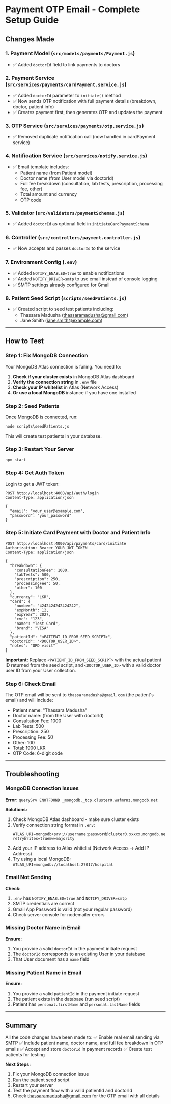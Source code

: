 # Payment OTP Email - Complete Setup Guide

## Changes Made

### 1. Payment Model (`src/models/payments/Payment.js`)
- ✅ Added `doctorId` field to link payments to doctors

### 2. Payment Service (`src/services/payments/cardPayment.service.js`)
- ✅ Added `doctorId` parameter to `initiate()` method
- ✅ Now sends OTP notification with full payment details (breakdown, doctor, patient info)
- ✅ Creates payment first, then generates OTP and updates the payment

### 3. OTP Service (`src/services/payments/otp.service.js`)
- ✅ Removed duplicate notification call (now handled in cardPayment service)

### 4. Notification Service (`src/services/notify.service.js`)
- ✅ Email template includes:
  - Patient name (from Patient model)
  - Doctor name (from User model via doctorId)
  - Full fee breakdown (consultation, lab tests, prescription, processing fee, other)
  - Total amount and currency
  - OTP code

### 5. Validator (`src/validators/paymentSchemas.js`)
- ✅ Added `doctorId` as optional field in `initiateCardPaymentSchema`

### 6. Controller (`src/controllers/payment.controller.js`)
- ✅ Now accepts and passes `doctorId` to the service

### 7. Environment Config (`.env`)
- ✅ Added `NOTIFY_ENABLED=true` to enable notifications
- ✅ Added `NOTIFY_DRIVER=smtp` to use email instead of console logging
- ✅ SMTP settings already configured for Gmail

### 8. Patient Seed Script (`scripts/seedPatients.js`)
- ✅ Created script to seed test patients including:
  - Thassara Madusha (thassaramadusha@gmail.com)
  - Jane Smith (jane.smith@example.com)

---

## How to Test

### Step 1: Fix MongoDB Connection
Your MongoDB Atlas connection is failing. You need to:
1. **Check if your cluster exists** in MongoDB Atlas dashboard
2. **Verify the connection string** in `.env` file
3. **Check your IP whitelist** in Atlas (Network Access)
4. **Or use a local MongoDB** instance if you have one installed

### Step 2: Seed Patients
Once MongoDB is connected, run:
```cmd
node scripts\seedPatients.js
```
This will create test patients in your database.

### Step 3: Restart Your Server
```cmd
npm start
```

### Step 4: Get Auth Token
Login to get a JWT token:
```
POST http://localhost:4000/api/auth/login
Content-Type: application/json

{
  "email": "your_user@example.com",
  "password": "your_password"
}
```

### Step 5: Initiate Card Payment with Doctor and Patient Info
```
POST http://localhost:4000/api/payments/card/initiate
Authorization: Bearer YOUR_JWT_TOKEN
Content-Type: application/json

{
  "breakdown": {
    "consultationFee": 1000,
    "labTests": 500,
    "prescription": 250,
    "processingFee": 50,
    "other": 100
  },
  "currency": "LKR",
  "card": {
    "number": "4242424242424242",
    "expMonth": 12,
    "expYear": 2027,
    "cvc": "123",
    "name": "Test Card",
    "brand": "VISA"
  },
  "patientId": "<PATIENT_ID_FROM_SEED_SCRIPT>",
  "doctorId": "<DOCTOR_USER_ID>",
  "notes": "OPD visit"
}
```

**Important:** Replace `<PATIENT_ID_FROM_SEED_SCRIPT>` with the actual patient ID returned from the seed script, and `<DOCTOR_USER_ID>` with a valid doctor user ID from your User collection.

### Step 6: Check Email
The OTP email will be sent to `thassaramadusha@gmail.com` (the patient's email) and will include:
- Patient name: "Thassara Madusha"
- Doctor name: (from the User with doctorId)
- Consultation Fee: 1000
- Lab Tests: 500
- Prescription: 250
- Processing Fee: 50
- Other: 100
- Total: 1900 LKR
- OTP Code: 6-digit code

---

## Troubleshooting

### MongoDB Connection Issues
**Error:** `querySrv ENOTFOUND _mongodb._tcp.cluster0.wafmrnz.mongodb.net`

**Solutions:**
1. Check MongoDB Atlas dashboard - make sure cluster exists
2. Verify connection string format in `.env`:
   ```
   ATLAS_URI=mongodb+srv://username:password@cluster0.xxxxx.mongodb.net/dbname?retryWrites=true&w=majority
   ```
3. Add your IP address to Atlas whitelist (Network Access → Add IP Address)
4. Try using a local MongoDB: `ATLAS_URI=mongodb://localhost:27017/hospital`

### Email Not Sending
**Check:**
1. `.env` has `NOTIFY_ENABLED=true` and `NOTIFY_DRIVER=smtp`
2. SMTP credentials are correct
3. Gmail App Password is valid (not your regular password)
4. Check server console for nodemailer errors

### Missing Doctor Name in Email
**Ensure:**
1. You provide a valid `doctorId` in the payment initiate request
2. The `doctorId` corresponds to an existing User in your database
3. That User document has a `name` field

### Missing Patient Name in Email
**Ensure:**
1. You provide a valid `patientId` in the payment initiate request
2. The patient exists in the database (run seed script)
3. Patient has `personal.firstName` and `personal.lastName` fields

---

## Summary

All the code changes have been made to:
✅ Enable real email sending via SMTP
✅ Include patient name, doctor name, and full fee breakdown in OTP emails
✅ Accept and store `doctorId` in payment records
✅ Create test patients for testing

**Next Steps:**
1. Fix your MongoDB connection issue
2. Run the patient seed script
3. Restart your server
4. Test the payment flow with a valid patientId and doctorId
5. Check thassaramadusha@gmail.com for the OTP email with all details
